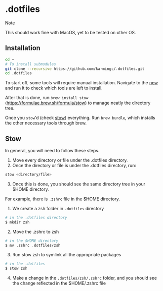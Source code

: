 # .dotfiles
> [!NOTE]
> This should work fine with MacOS, yet to be tested on other OS.

## Installation

```sh
cd ~
# To install submodules
git clone --recursive https://github.com/karmingc/.dotfiles.git
cd .dotfiles
```

To start off, some tools will require manual installation. Navigate to the [new](./new/check-tools.sh) and run it to check which tools are left to install.

After that is done, run `brew install stow` (https://formulae.brew.sh/formula/stow) to manage neatly the directory tree.

Once you `stow`'d (check [stow](#stow)) everything. Run `brew bundle`, which installs the other necessary tools through brew.

## Stow

In general, you will need to follow these steps.

1. Move every directory or file under the .dotfiles directory.
2. Once the directory or file is under the .dotfiles directory, run:

```sh
stow <directory/file>
```

3. Once this is done, you should see the same directory tree in your $HOME directory.

For example, there is `.zshrc` file in the $HOME directory.

1. We create a zsh folder in `.dotfiles` directory

```sh
# in the .dotfiles directory
$ mkdir zsh
```

2. Move the .zshrc to zsh

```sh
# in the $HOME directory
$ mv .zshrc .dotfiles/zsh
```

3. Run stow zsh to symlink all the appropriate packages

```sh
# in the .dotfiles
$ stow zsh
```

4. Make a change in the `.dotfiles/zsh/.zshrc` folder, and you should see the change reflected in the $HOME/.zshrc file
